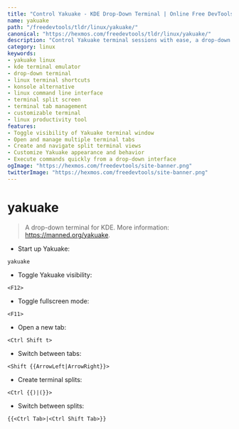 ```yaml
---
title: "Control Yakuake - KDE Drop-Down Terminal | Online Free DevTools by Hexmos"
name: yakuake
path: "/freedevtools/tldr/linux/yakuake/"
canonical: "https://hexmos.com/freedevtools/tldr/linux/yakuake/"
description: "Control Yakuake terminal sessions with ease, a drop-down KDE terminal emulator. Customize appearance, manage tabs and splits, and streamline workflows. Free online tool, no registration required."
category: linux
keywords:
- yakuake linux
- kde terminal emulator
- drop-down terminal
- linux terminal shortcuts
- konsole alternative
- linux command line interface
- terminal split screen
- terminal tab management
- customizable terminal
- linux productivity tool
features:
- Toggle visibility of Yakuake terminal window
- Open and manage multiple terminal tabs
- Create and navigate split terminal views
- Customize Yakuake appearance and behavior
- Execute commands quickly from a drop-down interface
ogImage: "https://hexmos.com/freedevtools/site-banner.png"
twitterImage: "https://hexmos.com/freedevtools/site-banner.png"
---
```


# yakuake

> A drop-down terminal for KDE.
> More information: <https://manned.org/yakuake>.

- Start up Yakuake:

`yakuake`

- Toggle Yakuake visibility:

`<F12>`

- Toggle fullscreen mode:

`<F11>`

- Open a new tab:

`<Ctrl Shift t>`

- Switch between tabs:

`<Shift {{ArrowLeft|ArrowRight}}>`

- Create terminal splits:

`<Ctrl {{)|(}}>`

- Switch between splits:

`{{<Ctrl Tab>|<Ctrl Shift Tab>}}`
